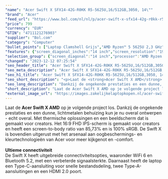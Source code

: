 ```yaml
---
"name": "Acer Swift X SFX14-42G-R0KK R5-5625U,16/512GB,3050, 14\""
"brand": "Acer"
"feed_url": "https://www.bol.com/nl/nl/p/acer-swift-x-sfx14-42g-r0kk-r5-5625u-16-512gb-3050-14/9300000164836254"
"price": 799
"currency": "EUR"
"GTIN": "4711121276903"
"supplier": "Bol.com"
"category": "Computer"
"bullet_points": ["Laptop Clamshell Grijs","AMD Ryzen™ 5 5625U 2,3 GHz","35,6 cm (14\") Full HD 1920 x 1080 Pixels IPS LED backlight 16:9","16 GB LPDDR4x-SDRAM","512 GB SSD","NVIDIA GeForce RTX 3050 4 GB AMD Radeon Graphics","Wi-Fi 6 (802.11ax) Bluetooth 5.2","Lithium-Ion (Li-Ion) 59 Wh 9,5 uur 90 W","Windows 11 Home"]
"features": {"screen_diagonal_inches":"14 inch","screen_resolution":"1920 x 1080 Pixels","processor_family":"AMD Ryzen™ 5","memory_size":"16 GB","memory_type":"LPDDR4x-SDRAM","total_storage_space":"512 GB","graphics_card":"NVIDIA GeForce RTX 3050","graphics_memory_size":"4 GB","operating_system":"Windows 11 Home","battery_capacity":"59 Wh","width":"322,8 mm","depth":"212,2 mm","height":"17,9 mm","weight":"1,4 kg"}
"selection_group": {"screen_diagonal":"14 inch","processor":"AMD Ryzen 5","changed_price_past_3_days":false,"product_family":"Swift"}
"changed": "2023-12-12 07:25:54"
"seo_header_title": "Acer Swift X SFX14-42G-R0KK R5-5625U,16/512GB,3050, 14\""
"seo_meta_description": "Acer Swift X SFX14-42G-R0KK R5-5625U,16/512GB,3050, 14\""
"seo_h1_title": "Acer Swift X SFX14-42G-R0KK R5-5625U,16/512GB,3050, 14\""
"seo_short_description": "<p>Laat de <strong>Acer Swift X AMD</strong> op je volgende project los."
"seo_long_description": "Dankzij de ongekende prestaties en een dunne, lichtmetalen behuizing kun je nu overal ontwerpen - echt overal. Met thermische oplossingen en een beeldscherm dat is gemaakt voor creators. Het 16:9 FHD IPS-scherm is gemaakt voor creators en heeft een screen-to-body ratio van 85,73% en is 100% sRGB. De Swift X is bovendien uitgerust met het arsenaal aan oogbeschermings- en kleurtechnologieën van Acer voor meer kijkgenot en -comfort. <br /><br /><strong>Ultieme connectiviteit</strong><br />De Swift X heeft uitgebreide connectiviteitsopties, waaronder WiFi 6 en Bluetooth 5. 2, met een verbeterde signaalsterkte. Daarnaast heeft de laptop een Type-C-aansluiting voor snelle bestandsdeling, twee Type-A-aansluitingen en een HDMI 2. 0 poort. </p>"
"short_description": "Laat de Acer Swift X AMD op je volgende project los. Dankzij de ongekende prestaties en een dunne, lichtmetalen behuizing kun je nu overal ontwerpen - echt overal. Met thermische oplossingen en een beeldscherm dat is gemaakt voor creators. Het 16:9 FHD IPS-scherm is gemaakt voor creators en heeft een screen-to-body ratio van 85,73% en is 100% sRGB. De Swift X is bovendien uitgerust met het arsenaal aan oogbeschermings- en kleurtechnologieën van Acer voor meer kijkgenot en -comfort. Ultieme connectiviteit De Swift X heeft uitgebreide connectiviteitsopties, waaronder WiFi 6 en Bluetooth 5.2, met een verbeterde signaalsterkte. Daarnaast heeft de laptop een Type-C-aansluiting voor snelle bestandsdeling, twee Type-A-aansluitingen en een HDMI 2.0 poort."
"external_image_url": "https://images.zakelijkelaptopkopen.nl/acer-swift-x-sfx14-42g-r0kk-r5-5625u-16-512gb-3050-14.webp"
---
```


<p>Laat de <strong>Acer Swift X AMD</strong> op je volgende project los. Dankzij de ongekende prestaties en een dunne, lichtmetalen behuizing kun je nu overal ontwerpen - echt overal. Met thermische oplossingen en een beeldscherm dat is gemaakt voor creators. Het 16:9 FHD IPS-scherm is gemaakt voor creators en heeft een screen-to-body ratio van 85,73% en is 100% sRGB. De Swift X is bovendien uitgerust met het arsenaal aan oogbeschermings- en kleurtechnologieën van Acer voor meer kijkgenot en -comfort.<br /><br /><strong>Ultieme connectiviteit</strong><br />De Swift X heeft uitgebreide connectiviteitsopties, waaronder WiFi 6 en Bluetooth 5.2, met een verbeterde signaalsterkte. Daarnaast heeft de laptop een Type-C-aansluiting voor snelle bestandsdeling, twee Type-A-aansluitingen en een HDMI 2.0 poort.</p>